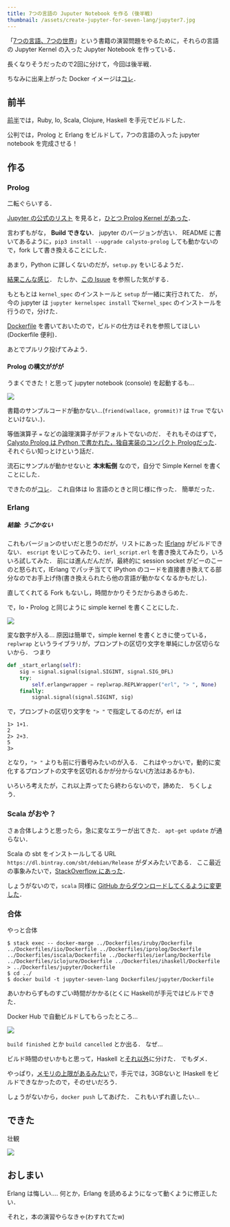 ```yaml
---
title: 7つの言語の Juputer Notebook を作る (後半戦)
thumbnail: /assets/create-jupyter-for-seven-lang/jupyter7.jpg
---
```


「[7つの言語、7つの世界](https://estore.ohmsha.co.jp/titles/978427406857P)」という書籍の演習問題をやるために，それらの言語の Jupyter Kernel の入った Jupyter Notebook を作っている．

長くなりそうだったので2回に分けて，今回は後半戦．

ちなみに出来上がった Docker イメージは[コレ](https://hub.docker.com/r/matsubara0507/jupyter-seven-lang/)．

## 前半

[前半](/posts/2017-04-24-create-jupyter-for-seven-lang-part1.html)では，Ruby, Io, Scala, Clojure, Haskell を手元でビルドした．

公判では，Prolog と Erlang をビルドして，7つの言語の入った jupyter notebook を完成させる！

## 作る

### Prolog

二転ぐらいする．

[Jupyter の公式のリスト](https://github.com/jupyter/jupyter/wiki/Jupyter-kernels) を見ると，[ひとつ Prolog Kernel があった](https://github.com/Calysto/calysto_prolog)．

言わずもがな， **Build できない**．
jupyter のバージョンが古い．
README に書いてあるように，`pip3 install --upgrade calysto-prolog` しても動かないので，fork して書き換えることにした．

あまり，Python に詳しくないのだが，`setup.py` をいじるようだ．

[結果こんな感じ](https://github.com/matsubara0507/calysto_prolog/commit/4b857a9146dad89966d99b4ec72363b455af43ce)．
たしか、[この Isuue](https://github.com/Calysto/calysto_processing/issues/8) を参照した気がする．

もともとは `kernel_spec` のインストールと `setup` が一緒に実行されてた．
が，今の jupyter は `jupyter kernelspec install` で`kernel_spec` のインストールを行うので，分けた．

[Dockerfile](https://github.com/matsubara0507/calysto_prolog/blob/docker/Dockerfile) を書いておいたので，ビルドの仕方はそれを参照してほしい(Dockerfile 便利)．

あとでプルリク投げてみよう．

#### Prolog の構文ががが

うまくできた！と思って jupyter notebook (console) を起動するも...

![](/assets/create-jupyter-for-seven-lang/calysto_prolog_console.jpg)

書籍のサンプルコードが動かない...(`friend(wallace, grommit)?` は `True` でないといけない．)．

等価演算子 `=` などの論理演算子がデフォルトでないのだ．
それもそのはずで，[Calysto Prolog は Python で書かれた，独自実装のコンパクト Prologだった](https://github.com/Calysto/calysto_prolog/blob/master/calysto_prolog/prolog.py)．
それぐらい知っとけという話だ．

流石にサンプルが動かせないと **本末転倒** なので，自分で Simple Kernel を書くことにした．

できたのが[コレ](https://github.com/matsubara0507/iprolog)．
これ自体は Io 言語のときと同じ様に作った．
簡単だった．

### Erlang

##### 結論: うごかない

これもバージョンのせいだと思うのだが，リストにあった [IErlang](https://github.com/robbielynch/ierlang) がビルドできない．
`escript` をいじってみたり、`ierl_script.erl` を書き換えてみたり，いろいろ試してみた．
前には進んだんだが，最終的に session socket がどーのこーのと怒られて，IErlang でパッチ当てて IPython のコードを直接書き換えてる部分なのでお手上げ侍(書き換えられたら他の言語が動かなくなるかもだし)．

直してくれてる Fork もないし，時間かかりそうだからあきらめた．

で，Io・Prolog と同じように simple kernel を書くことにした．

![](/assets/create-jupyter-for-seven-lang/ierlang_notebook.jpg)

変な数字が入る...
原因は簡単で，simple kernel を書くときに使っている，`replwrap` というライブラリが，プロンプトの区切り文字を単純にしか区切らないから．
つまり

```Python
def _start_erlang(self):
    sig = signal.signal(signal.SIGINT, signal.SIG_DFL)
    try:
        self.erlangwrapper = replwrap.REPLWrapper("erl", "> ", None)
    finally:
        signal.signal(signal.SIGINT, sig)
```

で，プロンプトの区切り文字を `"> "` で指定してるのだが，erl は

```
1> 1+1.
2
2> 2+3.
5
3>
```

となり，`"> "` よりも前に行番号みたいのが入る．
これはやっかいで，動的に変化するプロンプトの文字を区切れるかが分からない(方法はあるかも)．

いろいろ考えたが，これ以上弄ってたら終わらないので，諦めた．
ちくしょう．

### Scala がおや？

さぁ合体しようと思ったら，急に変なエラーが出てきた．
`apt-get update` が通らない．

Scala の sbt をインストールしてる URL `https://dl.bintray.com/sbt/debian/Release` がダメみたいである．
ここ最近の事象みたいで，[StackOverflow にあった](http://stackoverflow.com/questions/43441152/sbt-download-repository-forbidden)．

しょうがないので，`scala` 同様に [GitHub からダウンロードしてくるように変更した](https://github.com/matsubara0507/seven-languages-in-seven-weeks/commit/742cff384eeb72cb57b012731104f3796285dea0)．

### 合体

やっと合体

```
$ stack exec -- docker-marge ../Dockerfiles/iruby/Dockerfile ../Dockerfiles/iio/Dockerfile ../Dockerfiles/iprolog/Dockerfile ../Dockerfiles/iscala/Dockerfile ../Dockerfiles/ierlang/Dockerfile ../Dockerfiles/iclojure/Dockerfile ../Dockerfiles/ihaskell/Dockerfile > ../Dockerfiles/jupyter/Dockerfile
$ cd ../
$ docker build -t jupyter-seven-lang Dockerfiles/jupyter/Dockerfile
```

あいかわらずものすごい時間がかかる(とくに Haskell)が手元ではビルドできた．

Docker Hub で自動ビルドしてもらったところ...

![](/assets/create-jupyter-for-seven-lang/dockerhub_error.jpg)

`build finished` とか `build cancelled` とか出る．
なぜ...

ビルド時間のせいかもと思って，Haskell と[それ以外](https://hub.docker.com/r/matsubara0507/jupyter-six-lang/)に分けた．
でもダメ．

やっぱり，[メモリの上限があるみたい](http://stackoverflow.com/questions/34440753/docker-hub-timeout-in-automated-build)で，手元では，3GBないと IHaskell をビルドできなかったので，そのせいだろう．

しょうがないから，`docker push` してあげた．
これもいずれ直したい...

## できた

壮観

![](/assets/create-jupyter-for-seven-lang/jupyter7.jpg)

## おしまい

Erlang は悔しい....
何とか，Erlang を読めるようになって動くように修正したい．


それと，本の演習やらなきゃ(わすれてたw)
